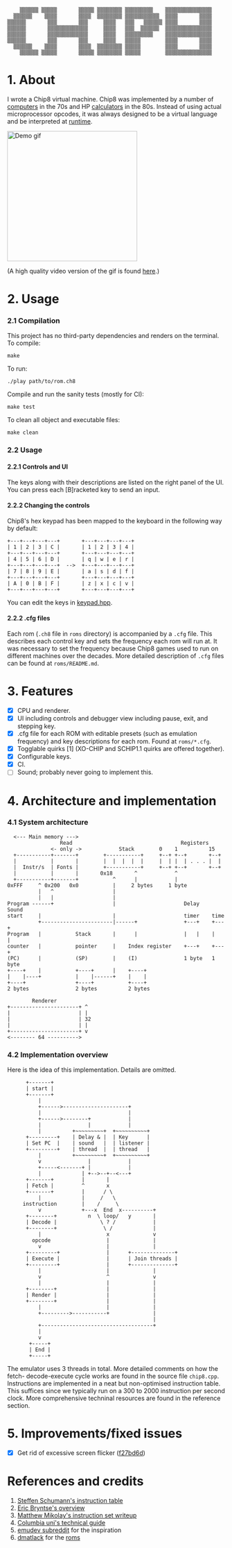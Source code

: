```
    ▒▒▒▒▒▒ ▒▒▒▒▒       ▒▒▒▒▒ ▒▒▒▒▒▒▒▒ ▒▒▒▒▒▒▒▒▒    ▒▒▒▒▒▒▒▒▒▒▒▒▒▒▒
  ▒▒▒▒▒▒    ▒▒▒▒       ▒▒▒▒  ▒▒▒▒▒▒▒▒ ▒▒▒▒▒▒▒▒▒▒▒  ▒▒▒▒       ▒▒▒▒
▒▒▒▒▒▒       ▒▒▒       ▒▒▒     ▒▒▒▒   ▒▒▒   ▒▒▒▒▒▒ ▒▒▒▒       ▒▒▒▒
▒▒▒▒▒▒       ▒▒▒▒▒▒▒▒▒▒▒▒▒     ▒▒▒▒   ▒▒▒  ▒▒▒▒▒▒  ▒▒▒▒▒▒▒▒▒▒▒▒▒▒▒
▒▒▒▒▒▒       ▒▒▒▒▒▒▒▒▒▒▒▒▒     ▒▒▒▒   ▒▒▒▒▒▒▒▒▒    ▒▒▒▒▒▒▒▒▒▒▒▒▒▒▒
▒▒▒▒▒▒       ▒▒▒       ▒▒▒     ▒▒▒▒   ▒▒▒▒▒        ▒▒▒▒       ▒▒▒▒
  ▒▒▒▒▒▒    ▒▒▒▒       ▒▒▒▒  ▒▒▒▒▒▒▒▒ ▒▒▒▒▒        ▒▒▒▒       ▒▒▒▒
    ▒▒▒▒▒▒ ▒▒▒▒▒       ▒▒▒▒▒ ▒▒▒▒▒▒▒▒ ▒▒▒▒▒        ▒▒▒▒▒▒▒▒▒▒▒▒▒▒▒
```
# 1. About

I wrote a Chip8 virtual machine. Chip8 was implemented by a number of 
[computers](http://www.hobbylabs.org/telmac.htm) in the 70s and HP 
[calculators](https://www.hpcalc.org/hp48/docs/faq/48faq-8.html) in the 80s.
Instead of using actual microprocessor opcodes, it was always designed to be a 
virtual language and be interpreted at 
[runtime](http://www.emulator101.com/introduction-to-chip-8.html).

<img src="https://github.com/leonmavr/chip-8/blob/master/assets/demo_grid.gif" alt="Demo gif" height="300px">

(A high quality video version of the gif is found
[here](https://github.com/leonmavr/chip-8/raw/master/assets/demo_grid.mp4).)

# 2. Usage

### 2.1 Compilation

This project has no third-party dependencies and renders on the terminal.  
To compile:
```
make
```
To run:
```
./play path/to/rom.ch8
```
Compile and run the sanity tests (mostly for CI):
```
make test
```
To clean all object and executable files:
```
make clean
```

### 2.2 Usage

#### 2.2.1 Controls and UI

The keys along with their descriptions are listed on the right panel of the UI.
You can press each \[B\]racketed key to send an input.  

#### 2.2.2 Changing the controls

Chip8's hex keypad has been mapped to the keyboard in the
following way by default:
```
+---+---+---+---+       +---+---+---+---+
| 1 | 2 | 3 | C |       | 1 | 2 | 3 | 4 |
+---+---+---+---+       +---+---+---+---+
| 4 | 5 | 6 | D |       | q | w | e | r |
+---+---+---+---+  -->  +---+---+---+---+
| 7 | 8 | 9 | E |       | a | s | d | f |
+---+---+---+---+       +---+---+---+---+
| A | 0 | B | F |       | z | x | c | v |
+---+---+---+---+       +---+---+---+---+
```
You can edit the keys in
[keypad.hpp](https://github.com/leonmavr/chip-8/blob/master/include/keypad.hpp).

#### 2.2.2 .cfg files

Each rom (`.ch8` file in `roms` directory) is accompanied by a `.cfg` file. 
This describes each control key and sets the frequency each rom will run at. It
was necessary to set the frequency because Chip8 games used to run on different
machines over the decades. More detailed description of `.cfg` files can be
found at `roms/README.md`.

# 3. Features

- [x] CPU and renderer.
- [x] UI including controls and debugger view including pause, exit, and stepping key.
- [x] .cfg file for each ROM with editable presets (such as emulation frequency) and key descriptions for each rom.  Found at `roms/*.cfg`.
- [x] Togglable quirks \[1\] (XO-CHIP and SCHIP1.1 quirks are offered together).
- [x] Configurable keys.
- [x] CI.
- [ ] Sound; probably never going to implement this.

# 4. Architecture and implementation

### 4.1 System architecture

```
  <--- Main memory --->
                 Read                                   Registers
              <- only ->            Stack        0    1          15 
  +-----------+-------+        +-----------+     +--+ +--+       +--+
  |           |       |        |  |  |  |  |     |  | |  | . . . |  |
  |  Instr/s  | Fonts |        +-----------+     +--+ +--+       +--+
  |           |       |       0x18       ^            ^ 
  +-----------+-------+           ^      |            |
0xFFF     ^ 0x200   0x0           |     2 bytes     1 byte
          |   ^                   |
          |   |                   |
Program ------+                   |                      Delay    Sound
start     |                       |                      timer    time
          +-----------------------|------+               +---+    +---+
Program   |           Stack       |      |               |   |    |   |
counter   |           pointer     |    Index register    +---+    +---+
(PC)      |           (SP)        |    (I)               1 byte   1 byte
+----+    |           +----+      |    +----+
|    |----+           |    |------+    |    |
+----+                +----+           +----+
2 bytes               2 bytes          2 bytes

        Renderer
+----------------------+ ^
|                      | |
|                      | 32
|                      | |
+----------------------+ v
<-------- 64 ---------->
```


### 4.2 Implementation overview

Here is the idea of this implementation. Details are omitted. 
```
      +-------+
      | start |
      +-------+
          |
          +------>---------------------+
          |                            |
          +------>--------+            |
          |               |            |
          |          +~~~~~~~~~+  +~~~~~~~~~~+
      +---------+    | Delay & |  | Key      |
      | Set PC  |    | sound   |  | listener |
      +---------+    | thread  |  | thread   |
          |          +~~~~~~~~~+  +~~~~~~~~~~+
          v               |            |
          +-----<-------+ |            |
          |             | +-->--+--<---+
      +-------+         |       |
      | Fetch |         ^       x
      +-------+         |      / \ 
          |             |     /   \
     instruction        |    /     \
          v             +---x  End  x----------+
      +--------+          n  \ loop/   y       |
      | Decode |              \ ? /            |
      +--------+               \ /             |
          |                     x              v
        opcode                  |              |
          v                     |              |
      +---------+               |      +--------------+
      | Execute |               |      | Join threads |
      +---------+               |      +--------------+
          |                     |              |
          v                     ^              v
          |                     |              |
      +--------+                |              |
      | Render |                |              |
      +--------+                |              |
          |                     |              |
          +--------->-----------+              |
                                               |
          +------------------------------------+
          |
          v 
       +-----+
       | End |
       +-----+
```
The emulator uses 3 threads in total. More detailed comments on how the fetch-
decode-execute cycle works are found in the source file `chip8.cpp`.
Instructions are implemented in a neat but non-optimised instruction table.
This suffices since we typically run on a 300 to 2000 instruction per second
clock. More comprehensive techninal resources are found in the reference
section.

# 5. Improvements/fixed issues

- [x] Get rid of excessive screen flicker ([f27bd6d](https://github.com/leonmavr/chip-8/commit/f27bd6d0bb2c32fe9879f90c9354cb34d11e9438))

# References and credits
1. [Steffen Schumann's instruction table](https://chip8.gulrak.net/)
2. [Eric Bryntse's overview](http://devernay.free.fr/hacks/chip8/schip.txt)
3. [Matthew Mikolay's instruction set writeup](https://github.com/mattmikolay/chip-8/wiki/CHIP%E2%80%908-Instruction-Set#notes)
4. [Columbia uni's technical guide](https://www.cs.columbia.edu/~sedwards/classes/2016/4840-spring/reports/Chip8.pdf)
5. [emudev subreddit](https://reddit.com/r/emudev) for the inspiration
6. [dmatlack](github.com/dmatlack) for the [roms](https://github.com/dmatlack/chip8/tree/master/roms/games)
